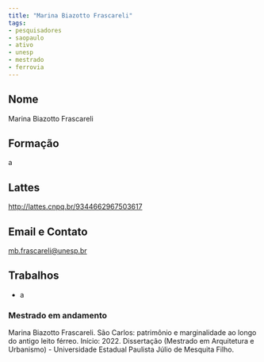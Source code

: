 ```yaml
---
title: "Marina Biazotto Frascareli"
tags: 
- pesquisadores
- saopaulo
- ativo
- unesp
- mestrado
- ferrovia
---
```


## Nome
Marina Biazotto Frascareli
## Formação
a
## Lattes
http://lattes.cnpq.br/9344662967503617
## Email e Contato
mb.frascareli@unesp.br
## Trabalhos
- a

### Mestrado em andamento 

Marina Biazotto Frascareli. São Carlos: patrimônio e marginalidade ao longo do antigo leito férreo. Início: 2022. Dissertação (Mestrado em Arquitetura e Urbanismo) - Universidade Estadual Paulista Júlio de Mesquita Filho.